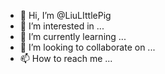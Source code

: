 - 👋 Hi, I’m @LiuLIttlePig
- 👀 I’m interested in ...
- 🌱 I’m currently learning ...
- 💞️ I’m looking to collaborate on ...
- 📫 How to reach me ...

<!---
LiuLIttlePig/LiuLIttlePig is a ✨ special ✨ repository because its `README.md` (this file) appears on your GitHub profile.
You can click the Preview link to take a look at your changes.
--->
